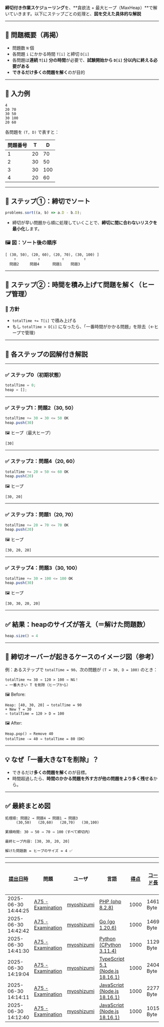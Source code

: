 **締切付き作業スケジューリング**を、\*\*貪欲法 + 最大ヒープ（MaxHeap）\*\*で解いていきます。以下にステップごとの処理と、**図を交えた具体的な解説**

---

## 🔰 問題概要（再掲）

- 問題数 `N` 個
- 各問題 `i` にかかる時間 `T[i]` と締切 `D[i]`
- 各問題は**連続 `T[i]` 分の時間**が必要で、**試験開始から `D[i]` 分以内に終える必要がある**
- **できるだけ多くの問題を解く**のが目的

---

## 📘 入力例

```
4
20 70
30 50
30 100
20 60
```

各問題を `(T, D)` で表すと：

| 問題番号 | T   | D   |
| -------- | --- | --- |
| 1        | 20  | 70  |
| 2        | 30  | 50  |
| 3        | 30  | 100 |
| 4        | 20  | 60  |

---

## 🧩 ステップ①：締切でソート

```ts
problems.sort((a, b) => a.D - b.D);
```

- 締切が早い問題から順に処理していくことで、**締切に間に合わないリスクを最小化**します。

### 🖼 図：ソート後の順序

```
[ (30, 50), (20, 60), (20, 70), (30, 100) ]
    ↑          ↑          ↑         ↑
  問題2     問題4      問題1    問題3
```

---

## 🧩 ステップ②：時間を積み上げて問題を解く（ヒープ管理）

### 🧠 方針

- `totalTime += T[i]` で積み上げる
- もし `totalTime > D[i]` になったら、「一番時間がかかる問題」を除去（←ヒープで管理）

---

## 🧮 各ステップの図解付き解説

---

### ✅ ステップ0（初期状態）

```ts
totalTime = 0;
heap = [];
```

---

### ✅ ステップ1：問題2（30, 50）

```ts
totalTime += 30 → 30 <= 50 OK
heap.push(30)
```

🖼 ヒープ（最大ヒープ）

```
[30]
```

---

### ✅ ステップ2：問題4（20, 60）

```ts
totalTime += 20 → 50 <= 60 OK
heap.push(20)
```

🖼 ヒープ

```
[30, 20]
```

---

### ✅ ステップ3：問題1（20, 70）

```ts
totalTime += 20 → 70 <= 70 OK
heap.push(20)
```

🖼 ヒープ

```
[30, 20, 20]
```

---

### ✅ ステップ4：問題3（30, 100）

```ts
totalTime += 30 → 100 <= 100 OK
heap.push(30)
```

🖼 ヒープ

```
[30, 30, 20, 20]
```

---

## ✅ 結果：heapのサイズが答え（＝解けた問題数）

```ts
heap.size() → 4
```

---

## 🧠 締切オーバーが起きるケースのイメージ図（参考）

例：あるステップで `totalTime = 90`、次の問題が `(T = 30, D = 100)` のとき：

```
totalTime += 30 → 120 > 100 → NG！
⇒ 一番大きい T を削除（ヒープから）
```

🖼 Before:

```
Heap: [40, 30, 20] → totalTime = 90
+ New T = 30
⇒ totalTime = 120 > D = 100
```

🖼 After:

```
Heap.pop() → Remove 40
totalTime -= 40 → totalTime = 80（OK）
```

---

## 💡 なぜ「一番大きなTを削除」？

- できるだけ**多くの問題を解く**のが目標。
- 時間超過したら、**時間のかかる問題を外す方が他の問題をより多く残せる**から。

---

## ✅ 最終まとめ図

```
処理順: 問題2 → 問題4 → 問題1 → 問題3
     (30,50)   (20,60)   (20,70)   (30,100)

累積時間: 30 → 50 → 70 → 100（すべて締切内）

最終ヒープ内容: [30, 30, 20, 20]

解けた問題数 = ヒープのサイズ = 4 ✅
```

---

| [提出日時](https://atcoder.jp/contests/tessoku-book/submissions/me?desc=true&orderBy=created) | 問題                                                                                | ユーザ                                            | 言語                                                                                                        | [得点](https://atcoder.jp/contests/tessoku-book/submissions/me?desc=true&orderBy=score) | [コード長](https://atcoder.jp/contests/tessoku-book/submissions/me?orderBy=source_length) | 結果   | [実行時間](https://atcoder.jp/contests/tessoku-book/submissions/me?orderBy=time_consumption) | [メモリ](https://atcoder.jp/contests/tessoku-book/submissions/me?orderBy=memory_consumption) |                                                                       |
| --------------------------------------------------------------------------------------------- | ----------------------------------------------------------------------------------- | ------------------------------------------------- | ----------------------------------------------------------------------------------------------------------- | --------------------------------------------------------------------------------------- | ----------------------------------------------------------------------------------------- | ------ | -------------------------------------------------------------------------------------------- | -------------------------------------------------------------------------------------------- | --------------------------------------------------------------------- |
| 2025-06-30 14:44:25                                                                           | [A75 - Examination](https://atcoder.jp/contests/tessoku-book/tasks/tessoku_book_bw) | [myoshizumi](https://atcoder.jp/users/myoshizumi) | [PHP (php 8.2.8)](https://atcoder.jp/contests/tessoku-book/submissions/me?f.Language=5016)                  | 1000                                                                                    | 1461 Byte                                                                                 | **AC** | 16 ms                                                                                        | 21660 KiB                                                                                    | [詳細](https://atcoder.jp/contests/tessoku-book/submissions/67196693) |
| 2025-06-30 14:42:42                                                                           | [A75 - Examination](https://atcoder.jp/contests/tessoku-book/tasks/tessoku_book_bw) | [myoshizumi](https://atcoder.jp/users/myoshizumi) | [Go (go 1.20.6)](https://atcoder.jp/contests/tessoku-book/submissions/me?f.Language=5002)                   | 1000                                                                                    | 1469 Byte                                                                                 | **AC** | 1 ms                                                                                         | 1628 KiB                                                                                     | [詳細](https://atcoder.jp/contests/tessoku-book/submissions/67196652) |
| 2025-06-30 14:41:30                                                                           | [A75 - Examination](https://atcoder.jp/contests/tessoku-book/tasks/tessoku_book_bw) | [myoshizumi](https://atcoder.jp/users/myoshizumi) | [Python (CPython 3.11.4)](https://atcoder.jp/contests/tessoku-book/submissions/me?f.Language=5055)          | 1000                                                                                    | 1129 Byte                                                                                 | **AC** | 20 ms                                                                                        | 10700 KiB                                                                                    | [詳細](https://atcoder.jp/contests/tessoku-book/submissions/67196627) |
| 2025-06-30 14:19:04                                                                           | [A75 - Examination](https://atcoder.jp/contests/tessoku-book/tasks/tessoku_book_bw) | [myoshizumi](https://atcoder.jp/users/myoshizumi) | [TypeScript 5.1 (Node.js 18.16.1)](https://atcoder.jp/contests/tessoku-book/submissions/me?f.Language=5058) | 1000                                                                                    | 2404 Byte                                                                                 | **AC** | 47 ms                                                                                        | 42956 KiB                                                                                    | [詳細](https://atcoder.jp/contests/tessoku-book/submissions/67196216) |
| 2025-06-30 14:14:11                                                                           | [A75 - Examination](https://atcoder.jp/contests/tessoku-book/tasks/tessoku_book_bw) | [myoshizumi](https://atcoder.jp/users/myoshizumi) | [JavaScript (Node.js 18.16.1)](https://atcoder.jp/contests/tessoku-book/submissions/me?f.Language=5009)     | 1000                                                                                    | 2277 Byte                                                                                 | **AC** | 41 ms                                                                                        | 42816 KiB                                                                                    | [詳細](https://atcoder.jp/contests/tessoku-book/submissions/67196132) |
| 2025-06-30 14:12:40                                                                           | [A75 - Examination](https://atcoder.jp/contests/tessoku-book/tasks/tessoku_book_bw) | [myoshizumi](https://atcoder.jp/users/myoshizumi) | [JavaScript (Node.js 18.16.1)](https://atcoder.jp/contests/tessoku-book/submissions/me?f.Language=5009)     | 1000                                                                                    | 1015 Byte                                                                                 | **AC** | 42 ms                                                                                        | 42812 KiB                                                                                    | [詳細](https://atcoder.jp/contests/tessoku-book/submissions/67196100) |
